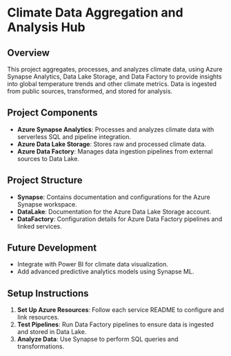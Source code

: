 # Climate Data Aggregation and Analysis Hub

## Overview
This project aggregates, processes, and analyzes climate data, using Azure Synapse Analytics, Data Lake Storage, and Data Factory to provide insights into global temperature trends and other climate metrics. Data is ingested from public sources, transformed, and stored for analysis.

## Project Components
- **Azure Synapse Analytics**: Processes and analyzes climate data with serverless SQL and pipeline integration.
- **Azure Data Lake Storage**: Stores raw and processed climate data.
- **Azure Data Factory**: Manages data ingestion pipelines from external sources to Data Lake.

## Project Structure
- **Synapse**: Contains documentation and configurations for the Azure Synapse workspace.
- **DataLake**: Documentation for the Azure Data Lake Storage account.
- **DataFactory**: Configuration details for Azure Data Factory pipelines and linked services.

## Future Development
- Integrate with Power BI for climate data visualization.
- Add advanced predictive analytics models using Synapse ML.

## Setup Instructions
1. **Set Up Azure Resources**: Follow each service README to configure and link resources.
2. **Test Pipelines**: Run Data Factory pipelines to ensure data is ingested and stored in Data Lake.
3. **Analyze Data**: Use Synapse to perform SQL queries and transformations.


